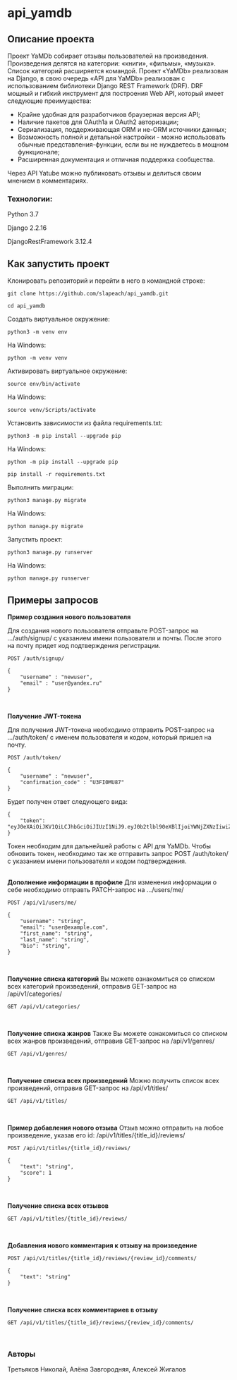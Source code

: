 # api_yamdb
## **Описание проекта**
Проект YaMDb собирает отзывы пользователей на произведения. Произведения делятся на категории: «книги», «фильмы», «музыка». Список категорий расширяется командой.
Проект «YaMDb» реализован на Django, в свою очередь «API для YaMDb» реализован с использованием библиотеки Django REST Framework (DRF).
DRF мощный и гибкий инструмент для построения Web API, который имеет следующие преимущества:
* Крайне удобная для разработчиков браузерная версия API;
* Наличие пакетов для OAuth1a и OAuth2 авторизации;
* Сериализация, поддерживающая ORM и не-ORM источники данных;
* Возможность полной и детальной настройки - можно использовать обычные представления-функции, если вы не нуждаетесь в мощном функционале;
* Расширенная документация и отличная поддержка сообщества.<br/>

Через API Yatube можно публиковать отзывы и делиться своим мнением в комментариях.

### Технологии:
Python 3.7

Django 2.2.16

DjangoRestFramework 3.12.4


## **Как запустить проект**
Клонировать репозиторий и перейти в него в командной строке:
```
git clone https://github.com/slapeach/api_yamdb.git
```
```
cd api_yamdb
```

Cоздать виртуальное окружение:
```
python3 -m venv env
```
На Windows:
```
python -m venv venv
```
Активировать виртуальное окружение:
```
source env/bin/activate
```
На Windows:
```
source venv/Scripts/activate
```

Установить зависимости из файла requirements.txt:
```
python3 -m pip install --upgrade pip
```
На Windows:
```
python -m pip install --upgrade pip
```
```
pip install -r requirements.txt
```

Выполнить миграции:
```
python3 manage.py migrate
```
На Windows:
```
python manage.py migrate
```

Запустить проект:
```
python3 manage.py runserver
```
На Windows:
```
python manage.py runserver
```


## **Примеры запросов**


**Пример создания нового пользователя**<br/>

Для создания нового пользователя отправьте POST-запрос на .../auth/signup/ с указанием имени пользователя и почты.
После этого на почту придет код подтверждения регистрации.
```
POST /auth/signup/
```
```
{
    "username" : "newuser",
    "email" : "user@yandex.ru"
}
```
<br/>

**Получение JWT-токена**

Для получения JWT-токена необходимо отправить POST-запрос на .../auth/token/ с именем пользователя и кодом, который пришел на почту.
```
POST /auth/token/
```
```
{
    "username" : "newuser",
    "confirmation_code" : "U3FI0MU87"
}
```
Будет получен ответ следующего вида:
```
{
    "token": "eyJ0eXAiOiJKV1QiLCJhbGciOiJIUzI1NiJ9.eyJ0b2tlbl90eXBlIjoiYWNjZXNzIiwiZXhwIjoxNjIwODU1Mzc3LCJqdGkiOiJkY2EwNmRiYTEzNWQ0ZjNiODdiZmQ3YzU2Y2ZjNGE0YiIsInVzZXJfaWQiOjF9.eZfkpeNVfKLzBY7U0h5gMdTwUnGP3LjRn5g8EIvWlVg"
}
```
Токен необходим для дальнейшей работы с API для YaMDb. Чтобы обновить токен, необходимо так же отправить запрос POST /auth/token/ с указанием имени пользователя и кодом подтверждения.  
<br/>

**Дополнение информации в профиле**
Для изменения информации о себе необходимо отправть PATCH-запрос на .../users/me/
```
POST /api/v1/users/me/
```
```
{
    "username": "string",
    "email": "user@example.com",
    "first_name": "string",
    "last_name": "string",
    "bio": "string",
}
```
<br/>

**Получение списка категорий**
Вы можете ознакомиться со списком всех категорий произведений, отправив GET-запрос на /api/v1/categories/
```
GET /api/v1/categories/
```
<br/>

**Получение списка жанров**
Также Вы можете ознакомиться со списком всех жанров произведений, отправив GET-запрос на /api/v1/genres/
```
GET /api/v1/genres/
```
<br/>

**Получение списка всех произведений**
Можно получить список всех произведений, отправив GET-запрос на /api/v1/titles/
```
GET /api/v1/titles/
```
<br/>

**Пример добавления нового отзыва**
Отзыв можно отправить на любое произведение, указав его id: /api/v1/titles/{title_id}/reviews/
```
POST /api/v1/titles/{title_id}/reviews/
```
```
{
    "text": "string",
    "score": 1
}
```
<br/>

**Получение списка всех отзывов**

```
GET /api/v1/titles/{title_id}/reviews/
```
<br/>


**Добавления нового комментария к отзыву на произведение**
```
POST /api/v1/titles/{title_id}/reviews/{review_id}/comments/
```
```
{
    "text": "string"
}
```
<br/>

**Получение списка всех комментариев в отзыву**

```
GET /api/v1/titles/{title_id}/reviews/{review_id}/comments/
```
<br/>

### Авторы
Третьяков Николай, Алёна Завгородняя, Алексей Жигалов
